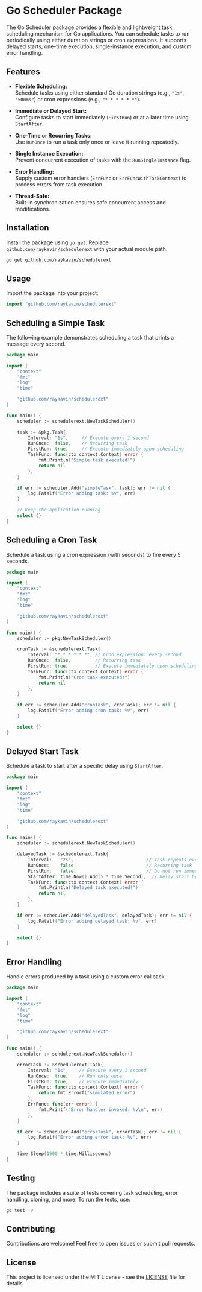 # Go Scheduler Package

The Go Scheduler package provides a flexible and lightweight task scheduling mechanism for Go applications. You can schedule tasks to run periodically using either duration strings or cron expressions. It supports delayed starts, one-time execution, single-instance execution, and custom error handling.

## Features

- **Flexible Scheduling:**  
  Schedule tasks using either standard Go duration strings (e.g., `"1s"`, `"500ms"`) or cron expressions (e.g., `"* * * * * *"`).

- **Immediate or Delayed Start:**  
  Configure tasks to start immediately (`FirstRun`) or at a later time using `StartAfter`.

- **One-Time or Recurring Tasks:**  
  Use `RunOnce` to run a task only once or leave it running repeatedly.

- **Single Instance Execution:**  
  Prevent concurrent execution of tasks with the `RunSingleInstance` flag.

- **Error Handling:**  
  Supply custom error handlers (`ErrFunc` or `ErrFuncWithTaskContext`) to process errors from task execution.

- **Thread-Safe:**  
  Built-in synchronization ensures safe concurrent access and modifications.

## Installation

Install the package using `go get`. Replace `github.com/raykavin/schedulerext` with your actual module path.

```bash
go get github.com/raykavin/schedulerext
```

## Usage

Import the package into your project:

```go
import "github.com/raykavin/schedulerext"
```

## Scheduling a Simple Task

The following example demonstrates scheduling a task that prints a message every second.

```go
package main

import (
	"context"
	"fmt"
	"log"
	"time"

	"github.com/raykavin/schedulerext"
)

func main() {
	scheduler := schedulerext.NewTaskScheduler()

	task := &pkg.Task{
		Interval: "1s",     // Execute every 1 second
		RunOnce:  false,    // Recurring task
		FirstRun: true,     // Execute immediately upon scheduling
		TaskFunc: func(ctx context.Context) error {
			fmt.Println("Simple task executed!")
			return nil
		},
	}

	if err := scheduler.Add("simpleTask", task); err != nil {
		log.Fatalf("Error adding task: %v", err)
	}

	// Keep the application running
	select {}
}
```

## Scheduling a Cron Task

Schedule a task using a cron expression (with seconds) to fire every 5 seconds.

```go
package main

import (
	"context"
	"fmt"
	"log"
	"time"

	"github.com/raykavin/schedulerext"
)

func main() {
	scheduler := pkg.NewTaskScheduler()

	cronTask := &schedulerext.Task{
		Interval: "* * * * * *", // Cron expression: every second
		RunOnce:  false,         // Recurring task
		FirstRun: true,          // Execute immediately upon scheduling
		TaskFunc: func(ctx context.Context) error {
			fmt.Println("Cron task executed!")
			return nil
		},
	}

	if err := scheduler.Add("cronTask", cronTask); err != nil {
		log.Fatalf("Error adding cron task: %v", err)
	}

	select {}
}
```

## Delayed Start Task

Schedule a task to start after a specific delay using `StartAfter`.

```go
package main

import (
	"context"
	"fmt"
	"log"
	"time"

	"github.com/raykavin/schedulerext"
)

func main() {
	scheduler := schedulerext.NewTaskScheduler()

	delayedTask := &schedulerext.Task{
		Interval:   "2s",                           // Task repeats every 2 seconds
		RunOnce:    false,                          // Recurring task
		FirstRun:   false,                          // Do not run immediately
		StartAfter: time.Now().Add(5 * time.Second),  // Delay start by 5 seconds
		TaskFunc: func(ctx context.Context) error {
			fmt.Println("Delayed task executed!")
			return nil
		},
	}

	if err := scheduler.Add("delayedTask", delayedTask); err != nil {
		log.Fatalf("Error adding delayed task: %v", err)
	}

	select {}
}
```

## Error Handling

Handle errors produced by a task using a custom error callback.

```go
package main

import (
	"context"
	"fmt"
	"log"
	"time"

	"github.com/raykavin/schedulerext"
)

func main() {
	scheduler := schdulerext.NewTaskScheduler()

	errorTask := &schedulerext.Task{
		Interval: "1s",    // Execute every 1 second
		RunOnce:  true,    // Run only once
		FirstRun: true,    // Execute immediately
		TaskFunc: func(ctx context.Context) error {
			return fmt.Errorf("simulated error")
		},
		ErrFunc: func(err error) {
			fmt.Printf("Error handler invoked: %v\n", err)
		},
	}

	if err := scheduler.Add("errorTask", errorTask); err != nil {
		log.Fatalf("Error adding error task: %v", err)
	}

	time.Sleep(1500 * time.Millisecond)
}
```

## Testing

The package includes a suite of tests covering task scheduling, error handling, cloning, and more. To run the tests, use:

```bash
go test -v
```

## Contributing

Contributions are welcome! Feel free to open issues or submit pull requests.


## License

This project is licensed under the MIT License - see the [LICENSE](https://github.com/raykavin/schedulerext/blob/main/LICENSE.md) file for details.
